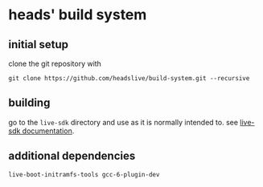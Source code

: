 heads' build system
===================

initial setup
-------------

clone the git repository with

```
git clone https://github.com/headslive/build-system.git --recursive
```


building
--------

go to the `live-sdk` directory and use as it is normally intended to.
see [live-sdk documentation](https://git.devuan.org/sdk/live-sdk).


additional dependencies
-----------------------

```
live-boot-initramfs-tools gcc-6-plugin-dev
```
